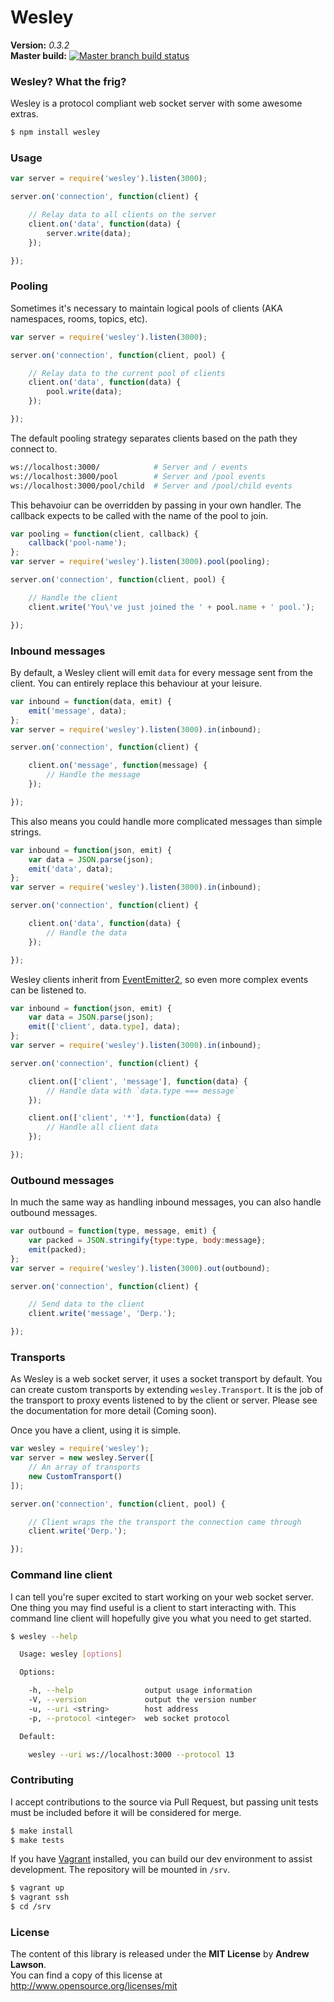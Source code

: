 # Wesley #


**Version:** *0.3.2*<br/>
**Master build:** [![Master branch build status][travis-master]][travis]


### Wesley? What the frig? ###
Wesley is a protocol compliant web socket server with some awesome extras.
```bash
$ npm install wesley
```


### Usage ###
```js
var server = require('wesley').listen(3000);

server.on('connection', function(client) {

    // Relay data to all clients on the server
    client.on('data', function(data) {
        server.write(data);
    });

});
```


### Pooling ###
Sometimes it's necessary to maintain logical pools of clients (AKA namespaces, rooms, topics, etc).
```js
var server = require('wesley').listen(3000);

server.on('connection', function(client, pool) {

    // Relay data to the current pool of clients
    client.on('data', function(data) {
        pool.write(data);
    });

});
```

The default pooling strategy separates clients based on the path they connect to.
```bash
ws://localhost:3000/            # Server and / events
ws://localhost:3000/pool        # Server and /pool events
ws://localhost:3000/pool/child  # Server and /pool/child events
```

This behavoiur can be overridden by passing in your own handler.
The callback expects to be called with the name of the pool to join.
```js
var pooling = function(client, callback) {
    callback('pool-name');
};
var server = require('wesley').listen(3000).pool(pooling);

server.on('connection', function(client, pool) {

    // Handle the client
    client.write('You\'ve just joined the ' + pool.name + ' pool.');

});
```


### Inbound messages ###
By default, a Wesley client will emit `data` for every message sent from the client.
You can entirely replace this behaviour at your leisure.
```js
var inbound = function(data, emit) {
    emit('message', data);
};
var server = require('wesley').listen(3000).in(inbound);

server.on('connection', function(client) {

    client.on('message', function(message) {
        // Handle the message
    });

});
```

This also means you could handle more complicated messages than simple strings.
```js
var inbound = function(json, emit) {
    var data = JSON.parse(json);
    emit('data', data);
};
var server = require('wesley').listen(3000).in(inbound);

server.on('connection', function(client) {

    client.on('data', function(data) {
        // Handle the data
    });

});
```

Wesley clients inherit from [EventEmitter2][event-emitter], so even more complex
events can be listened to.
```js
var inbound = function(json, emit) {
    var data = JSON.parse(json);
    emit(['client', data.type], data);
};
var server = require('wesley').listen(3000).in(inbound);

server.on('connection', function(client) {

    client.on(['client', 'message'], function(data) {
        // Handle data with `data.type === message`
    });

    client.on(['client', '*'], function(data) {
        // Handle all client data
    });

});
```


### Outbound messages ###
In much the same way as handling inbound messages, you can also handle outbound messages.
```js
var outbound = function(type, message, emit) {
    var packed = JSON.stringify{type:type, body:message};
    emit(packed);
};
var server = require('wesley').listen(3000).out(outbound);

server.on('connection', function(client) {

    // Send data to the client
    client.write('message', 'Derp.');

});
```


### Transports ###
As Wesley is a web socket server, it uses a socket transport by default.
You can create custom transports by extending `wesley.Transport`.
It is the job of the transport to proxy events listened to by the client
or server. Please see the documentation for more detail (Coming soon).

Once you have a client, using it is simple.
```js
var wesley = require('wesley');
var server = new wesley.Server([
    // An array of transports
    new CustomTransport()
]);

server.on('connection', function(client, pool) {

    // Client wraps the the transport the connection came through
    client.write('Derp.');

});
```


### Command line client ###
I can tell you're super excited to start working on your web socket server.
One thing you may find useful is a client to start interacting with.
This command line client will hopefully give you what you need to get started.
```bash
$ wesley --help

  Usage: wesley [options]

  Options:

    -h, --help                output usage information
    -V, --version             output the version number
    -u, --uri <string>        host address
    -p, --protocol <integer>  web socket protocol

  Default:

    wesley --uri ws://localhost:3000 --protocol 13
```


### Contributing ###
I accept contributions to the source via Pull Request,
but passing unit tests must be included before it will be considered for merge.
```bash
$ make install
$ make tests
```

If you have [Vagrant][vagrant] installed, you can build our dev environment to assist development.
The repository will be mounted in `/srv`.
```bash
$ vagrant up
$ vagrant ssh
$ cd /srv
```


### License ###
The content of this library is released under the **MIT License** by **Andrew Lawson**.<br/>
You can find a copy of this license at http://www.opensource.org/licenses/mit


<!-- Links -->
[travis]: https://travis-ci.org/adlawson/wesley
[travis-master]: https://travis-ci.org/adlawson/wesley.png?branch=master
[vagrant]: http://vagrantup.com
[event-emitter]: https://github.com/hij1nx/EventEmitter2
